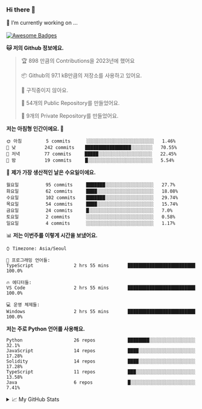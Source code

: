 ### Hi there 👋 
🔭 I’m currently working on ... </br></br>
[![Awesome Badges](https://img.shields.io/badge/Introduce-EN-green.svg)](https://github.com/tlatkdgus1/tlatkdgus1/blob/main/README.md.en)

<!--START_SECTION:waka-->
**🐱 저의 Github 정보에요.** 

> 🏆 898 만큼의 Contributions을 2023년에 했어요
 > 
> 📦 Github의 97.1 kB만큼의 저장소를 사용하고 있어요. 
 > 
> 🚫 구직중이지 않아요.
 > 
> 📜 54개의 Public Repository를 만들었어요. 
 > 
> 🔑 9개의 Private Repository를 만들었어요.  

**저는 아침형 인간이에요. 🐤** 

```text
🌞 아침         5 commits      ░░░░░░░░░░░░░░░░░░░░░░░░░   1.46% 
🌆 낮　         242 commits    █████████████████░░░░░░░░   70.55% 
🌃 저녁         77 commits     █████░░░░░░░░░░░░░░░░░░░░   22.45% 
🌙 밤　         19 commits     █░░░░░░░░░░░░░░░░░░░░░░░░   5.54%

```
📅 **제가 가장 생산적인 날은 수요일이에요.** 

```text
월요일          95 commits     ███████░░░░░░░░░░░░░░░░░░   27.7% 
화요일          62 commits     ████░░░░░░░░░░░░░░░░░░░░░   18.08% 
수요일          102 commits    ███████░░░░░░░░░░░░░░░░░░   29.74% 
목요일          54 commits     ████░░░░░░░░░░░░░░░░░░░░░   15.74% 
금요일          24 commits     █░░░░░░░░░░░░░░░░░░░░░░░░   7.0% 
토요일          2 commits      ░░░░░░░░░░░░░░░░░░░░░░░░░   0.58% 
일요일          4 commits      ░░░░░░░░░░░░░░░░░░░░░░░░░   1.17%

```


📊 **저는 이번주를 이렇게 시간을 보냈어요.** 

```text
⌚︎ Timezone: Asia/Seoul

💬 프로그래밍 언어들: 
TypeScript               2 hrs 55 mins       █████████████████████████   100.0%

🔥 에디터들: 
VS Code                  2 hrs 55 mins       █████████████████████████   100.0%

💻 운영 체제들: 
Windows                  2 hrs 55 mins       █████████████████████████   100.0%

```

**저는 주로 Python 언어를 사용해요.** 

```text
Python                   26 repos            ████████░░░░░░░░░░░░░░░░░   32.1% 
JavaScript               14 repos            ████░░░░░░░░░░░░░░░░░░░░░   17.28% 
Solidity                 14 repos            ████░░░░░░░░░░░░░░░░░░░░░   17.28% 
TypeScript               11 repos            ███░░░░░░░░░░░░░░░░░░░░░░   13.58% 
Java                     6 repos             █░░░░░░░░░░░░░░░░░░░░░░░░   7.41%

```



<!--END_SECTION:waka-->

<details>
<summary>📈 My GitHub Stats</summary>
<p align="center"> <img src="https://github-readme-stats.vercel.app/api?username=tlatkdgus1&show_icons=true" alt="tlatkdgus1" />
</details>
